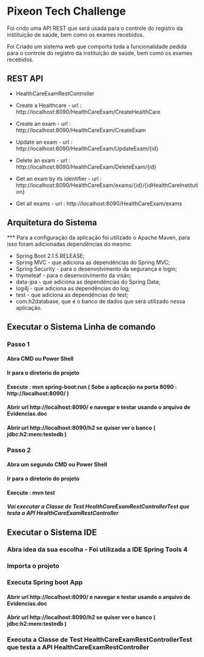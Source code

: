 # Pixeon Tech Challenge

Foi crido uma API REST que será usada para o controle do registro da instituição de saúde, bem como os exames recebidos.

Foi Criado um sistema web que comporta toda a funcionalidade pedida para o controle do registro da instituição de saúde, bem como os exames recebidos.

## REST API

 * HealthCareExamRestController
 
  * Create a Healthcare           - url : http://localhost:8090/HealthCareExam/CreateHealthCare
  * Create an exam                - url : http://localhost:8090/HealthCareExam/CreateExam
  * Update an exam                - url : http://localhost:8090/HealthCareExam/UpdateExam/{id}
  * Delete an exam                - url : http://localhost:8090/HealthCareExam/DeleteExam/{id}
  * Get an exam by its identifier - url : http://localhost:8090/HealthCareExam/exams/{id}/{idHealthCareInstitution}
  * Get all exams                 - url : http://localhost:8090/HealthCareExam/exams

## Arquitetura do Sistema
 
 *** Para a configuração da aplicação foi utilizado o Apache Maven, para isso foram adicionadas dependências do mesmo:

  * Spring Boot 2.1.5.RELEASE;
  * Spring MVC - que adiciona as dependências do Spring MVC;
  * Spring Security - para o desenvolvimento da segurança e login;
  * thymeleaf - para o desenvolvimento da visão;
  * data-jpa - que adiciona as dependências do Spring Data;
  * log4j - que adiciona as dependências do log;
  * test - que adiciona as dependências do test;
  * com.h2database, que é o banco de dados que será utilizado nessa aplicação.
  
## Executar o Sistema Linha de comando

  ### Passo 1

  #### Abra CMD ou Power Shell
  
  #### Ir para o diretorio do projeto
  
  #### Execute : mvn spring-boot:run ( Sobe a aplicação na porta 8090 : http://localhost:8090/  )
 
  #### Abrir url http://localhost:8090/ e navegar e testar usando o arquivo de Evidencias.doc
  
  #### Abrir url http://localhost:8090/h2 se quiser ver o banco ( jdbc:h2:mem:testedb )
  
  ### Passo 2

  #### Abra um segundo CMD ou Power Shell
	
  #### Ir para o diretorio do projeto
  
  #### Execute : mvn test 
  
  ##### Vai executar a Classe de Test HealthCareExamRestControllerTest que testa a API HealthCareExamRestController
  
## Executar o Sistema IDE

  ### Abra idea da sua escolha - Foi utilizada a IDE Spring Tools 4
  
  ### Importa o projeto
  
  ### Executa Spring boot App
  
  #### Abrir url http://localhost:8090/ e navegar e testar usando o arquivo de Evidencias.doc
  
  #### Abrir url http://localhost:8090/h2 se quiser ver o banco ( jdbc:h2:mem:testedb )
  
  ### Executa a Classe de Test HealthCareExamRestControllerTest que testa a API HealthCareExamRestController


